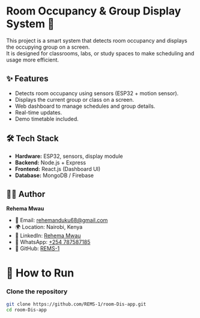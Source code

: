 # Room Occupancy & Group Display System 🏫

This project is a smart system that detects room occupancy and displays the occupying group on a screen.  
It is designed for classrooms, labs, or study spaces to make scheduling and usage more efficient.

## ✨ Features
- Detects room occupancy using sensors (ESP32 + motion sensor).
- Displays the current group or class on a screen.
- Web dashboard to manage schedules and group details.
- Real-time updates.
- Demo timetable included.

## 🛠️ Tech Stack
- **Hardware:** ESP32, sensors, display module  
- **Backend:** Node.js + Express  
- **Frontend:** React.js (Dashboard UI)  
- **Database:** MongoDB / Firebase

## 👩‍💻 Author
**Rehema Mwau**  

- 📧 Email: [rehemanduku68@gmail.com](mailto:rehemanduku68@gmail.com)  
- 🌍 Location: Nairobi, Kenya  
- 🔗 LinkedIn: [Rehema Mwau](https://linkedin.com/in/YOUR-LINK)  
- 📱 WhatsApp: [+254 787587185](https://wa.me/254787587185)  
- 🐙 GitHub: [REMS-1](https://github.com/REMS-1/room-Dis-app)

# 🚀 How to Run

### Clone the repository
```bash
git clone https://github.com/REMS-1/room-Dis-app.git
cd room-Dis-app


